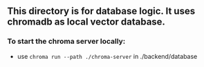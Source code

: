 ## This directory is for database logic. It uses chromadb as local vector database.

### To start the chroma server locally:
- use ```chroma run --path ./chroma-server``` in ./backend/database
